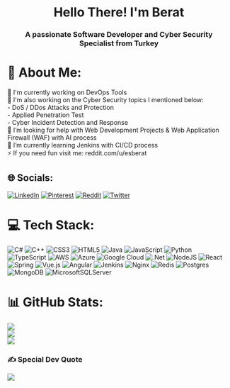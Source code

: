<h1 align="center">Hello There! I'm Berat </h1>
<h3 align="center">A passionate Software Developer and Cyber Security Specialist from Turkey</h3>

# 💫 About Me:
🔭 I'm currently working on DevOps Tools<br>🔭 I'm also working on the Cyber ​​Security topics I mentioned below:<br>       - DoS / DDos Attacks and Protection<br>       - Applied Penetration Test<br>       - Cyber ​​Incident Detection and Response<br>🤝 I’m looking for help with Web Development Projects & Web Application Firewall (WAF) with AI process<br>🌱 I’m currently learning Jenkins with CI/CD process<br>⚡ If you need fun visit me: reddit.com/u/esberat


## 🌐 Socials:
[![LinkedIn](https://img.shields.io/badge/LinkedIn-%230077B5.svg?logo=linkedin&logoColor=white)](https://linkedin.com/in/esberat) [![Pinterest](https://img.shields.io/badge/Pinterest-%23E60023.svg?logo=Pinterest&logoColor=white)](https://pinterest.com/esberat) [![Reddit](https://img.shields.io/badge/Reddit-%23FF4500.svg?logo=Reddit&logoColor=white)](https://reddit.com/user/u/esberat) [![Twitter](https://img.shields.io/badge/Twitter-%231DA1F2.svg?logo=Twitter&logoColor=white)](https://twitter.com/esberat) 

# 💻 Tech Stack:
![C#](https://img.shields.io/badge/c%23-%23239120.svg?style=plastic&logo=c-sharp&logoColor=white) ![C++](https://img.shields.io/badge/c++-%2300599C.svg?style=plastic&logo=c%2B%2B&logoColor=white) ![CSS3](https://img.shields.io/badge/css3-%231572B6.svg?style=plastic&logo=css3&logoColor=white) ![HTML5](https://img.shields.io/badge/html5-%23E34F26.svg?style=plastic&logo=html5&logoColor=white) ![Java](https://img.shields.io/badge/java-%23ED8B00.svg?style=plastic&logo=java&logoColor=white) ![JavaScript](https://img.shields.io/badge/javascript-%23323330.svg?style=plastic&logo=javascript&logoColor=%23F7DF1E) ![Python](https://img.shields.io/badge/python-3670A0?style=plastic&logo=python&logoColor=ffdd54) ![TypeScript](https://img.shields.io/badge/typescript-%23007ACC.svg?style=plastic&logo=typescript&logoColor=white) ![AWS](https://img.shields.io/badge/AWS-%23FF9900.svg?style=plastic&logo=amazon-aws&logoColor=white) ![Azure](https://img.shields.io/badge/azure-%230072C6.svg?style=plastic&logo=azure-devops&logoColor=white) ![Google Cloud](https://img.shields.io/badge/Google%20Cloud-%234285F4.svg?style=plastic&logo=google-cloud&logoColor=white) ![.Net](https://img.shields.io/badge/.NET-5C2D91?style=plastic&logo=.net&logoColor=white) ![NodeJS](https://img.shields.io/badge/node.js-6DA55F?style=plastic&logo=node.js&logoColor=white) ![React](https://img.shields.io/badge/react-%2320232a.svg?style=plastic&logo=react&logoColor=%2361DAFB) ![Spring](https://img.shields.io/badge/spring-%236DB33F.svg?style=plastic&logo=spring&logoColor=white) ![Vue.js](https://img.shields.io/badge/vuejs-%2335495e.svg?style=plastic&logo=vuedotjs&logoColor=%234FC08D) ![Angular](https://img.shields.io/badge/angular-%23DD0031.svg?style=plastic&logo=angular&logoColor=white) ![Jenkins](https://img.shields.io/badge/jenkins-%232C5263.svg?style=plastic&logo=jenkins&logoColor=white) ![Nginx](https://img.shields.io/badge/nginx-%23009639.svg?style=plastic&logo=nginx&logoColor=white) ![Redis](https://img.shields.io/badge/redis-%23DD0031.svg?style=plastic&logo=redis&logoColor=white) ![Postgres](https://img.shields.io/badge/postgres-%23316192.svg?style=plastic&logo=postgresql&logoColor=white) ![MongoDB](https://img.shields.io/badge/MongoDB-%234ea94b.svg?style=plastic&logo=mongodb&logoColor=white) ![MicrosoftSQLServer](https://img.shields.io/badge/Microsoft%20SQL%20Sever-CC2927?style=plastic&logo=microsoft%20sql%20server&logoColor=white)
# 📊 GitHub Stats:
![](https://github-readme-stats.vercel.app/api?username=esberat&theme=onedark&hide_border=false&include_all_commits=true&count_private=false)<br/>
![](https://github-readme-streak-stats.herokuapp.com/?user=esberat&theme=onedark&hide_border=false)<br/>
![](https://github-readme-stats.vercel.app/api/top-langs/?username=esberat&theme=onedark&hide_border=false&include_all_commits=true&count_private=false&layout=compact)

### ✍️ Special Dev Quote
![](https://quotes-github-readme.vercel.app/api?type=horizontal&theme=gruvbox)

